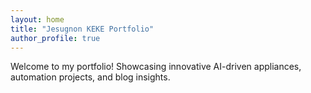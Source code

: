 ```yaml
---
layout: home
title: "Jesugnon KEKE Portfolio"
author_profile: true
---
```


Welcome to my portfolio! Showcasing innovative AI-driven appliances, automation projects, and blog insights.